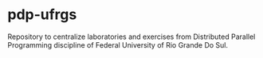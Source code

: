 # pdp-ufrgs
Repository to centralize laboratories and exercises from Distributed Parallel Programming discipline of Federal University of Rio Grande Do Sul.
